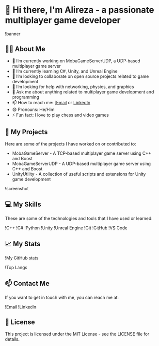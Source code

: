 # 👋 Hi there, I'm Alireza - a passionate multiplayer game developer

!banner

## 🙋‍♂️ About Me

- 🔭 I’m currently working on MobaGameServerUDP, a UDP-based multiplayer game server
- 🌱 I’m currently learning C#, Unity, and Unreal Engine
- 👯 I’m looking to collaborate on open source projects related to game development
- 🤔 I’m looking for help with networking, physics, and graphics
- 💬 Ask me about anything related to multiplayer game development and programming
- 📫 How to reach me: [[Email]((ar.khishvand@gmail.com)] ) or [LinkedIn]([url](https://www.linkedin.com/in/alireza-khishvand/))
- 😄 Pronouns: He/Him
- ⚡ Fun fact: I love to play chess and video games

## 🚀 My Projects

Here are some of the projects I have worked on or contributed to:

- MobaGameServer - A TCP-based multiplayer game server using C++ and Boost
- MobaGameServerUDP - A UDP-based multiplayer game server using C++ and Boost
- UnityUtility - A collection of useful scripts and extensions for Unity game development

!screenshot

## 💻 My Skills

These are some of the technologies and tools that I have used or learned:

!C++
!C#
!Python
!Unity
!Unreal Engine
!Git
!GitHub
!VS Code

## 📈 My Stats

!My GitHub stats

!Top Langs

## 📫 Contact Me

If you want to get in touch with me, you can reach me at:

!Email
!LinkedIn

## 📝 License

This project is licensed under the MIT License - see the LICENSE file for details.
